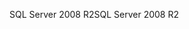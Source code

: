 <span data-ttu-id="cba30-101">SQL Server 2008 R2</span><span class="sxs-lookup"><span data-stu-id="cba30-101">SQL Server 2008 R2</span></span>